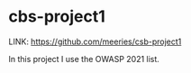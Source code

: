# cbs-project1
LINK: https://github.com/meeries/csb-project1

In this project I use the OWASP 2021 list.
